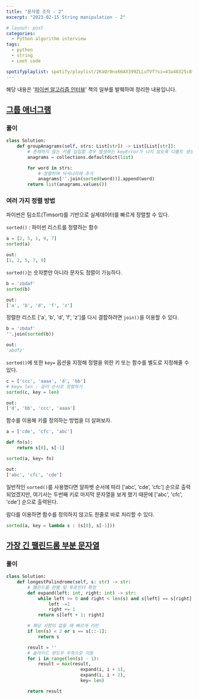 ```yaml
---
title: "문자열 조작 - 2"
excerpt: "2023-02-15 String manipulation - 2"

# layout: post
categories:
  - Python algorithm interview
tags:
  - python
  - string
  - Leet code

spotifyplaylist: spotify/playlist/2KaQr0nx66AX399ZLLuTVf?si=43a48325c8fc4b16
---
```

해당 내용은 '[파이썬 알고리즘 인터뷰](https://product.kyobobook.co.kr/detail/S000001932748)' 책의 일부를 발췌하여 정리한 내용입니다.

## [그룹 애너그램](https://leetcode.com/problems/group-anagrams/)

### 풀이

```python
class Solution:
    def groupAnagrams(self, strs: List[str]) -> List[List[str]]:
        # 존재하지 않는 키를 삽입할 경우 발생하는 keyError가 나지 않도록 디폴트 생성
        anagrams = collections.defaultdict(list)

        for word in strs:
            # 정렬하여 딕셔너리에 추가
            anagrams[''.join(sorted(word))].append(word)
        return list(anagrams.values())
```

### 여러 가지 정렬 방법

파이썬은 팀소트(Timsort)를 기반으로 실제데이터를 빠르게 정렬할 수 있다.

`sorted()` : 파이썬 리스트를 정렬하는 함수

```python
a = [2, 5, 1, 9, 7]
sorted(a)

out:
[1, 2, 5, 7, 9]
```

`sorted()`는 숫자뿐만 아니라 문자도 정렬이 가능하다.

```python
b = 'zbdaf'
sorted(b)

out:
['a', 'b', 'd', 'f', 'z']
```

정렬한 리스트 ['a', 'b', 'd', 'f', 'z']를 다시 결합하려면 `join()`을 이용할 수 있다.

```python
b = 'zbdaf'
"".join(sorted(b))

out:
'abdfz'
```

`sorted()`에 또한 `key=` 옵션을 지정해 정렬을 위한 키 또는 함수를 별도로 지정해줄 수 있다.

```python
c = ['ccc', 'aaaa', 'd', 'bb']
# key= len : 길이 순서로 정렬하기
sorted(c, key = len)

out:
['d', 'bb', 'ccc', 'aaaa']
```

함수를 이용해 키를 정의하는 방법을 더 살펴보자.

```python
a = ['cde', 'cfc', 'abc']

def fn(s):
	return s[0], s[-1]

sorted(a, key= fn)

out:
['abc', 'cfc', 'cde']
```

일반적인 `sorted()`를 사용했다면 알파벳 순서에 따라 [’abc’, ‘cde’, ‘cfc’] 순으로 출력되었겠지만, 여기서는 두번째 키로 마지막 문자열을 보게 했기 때문에 ['abc', 'cfc', 'cde'] 순으로 출력된다.

람다를 이용하면 함수를 정의하지 않고도 한줄로 바로 처리할 수 있다.

```python
sorted(a, key = lambda s : (s[0], s[-1]))
```

## [가장 긴 팰린드롬 부분 문자열](https://leetcode.com/problems/longest-palindromic-substring/)

### 풀이

```python
class Solution:
    def longestPalindrome(self, s: str) -> str:
        # 팰린드롬 판별 및 투포인터 확정
        def expand(left: int, right: int) -> str:
            while left >= 0 and right < len(s) and s[left] == s[right]:
                left -=1
                right += 1
            return s[left + 1: right]

        # 해당 사항이 없을 때 빠르게 리턴
        if len(s) < 2 or s == s[::-1]:
            return s

        result = ''
        # 슬라이드 윈도우 우측으로 이동
        for i in range(len(s) - 1):
            result = max(result,
                            expand(i, i + 1),
                            expand(i, i + 2),
                            key= len)

        return result
```